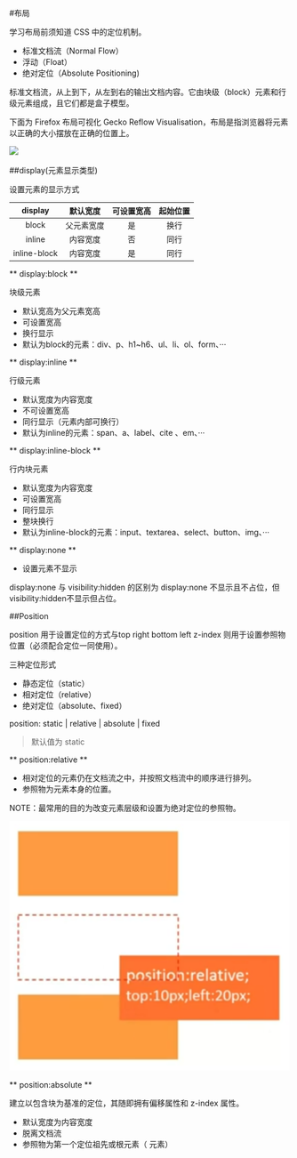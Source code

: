#布局

学习布局前须知道 CSS 中的定位机制。

* 标准文档流（Normal Flow）
* 浮动（Float）
* 绝对定位（Absolute Positioning)
	
标准文档流，从上到下，从左到右的输出文档内容。它由块级（block）元素和行级元素组成，且它们都是盒子模型。

下面为 Firefox 布局可视化 Gecko Reflow Visualisation，布局是指浏览器将元素以正确的大小摆放在正确的位置上。

![](http://wiki.jikexueyuan.com/project/fend_note/images/G/gecko-reflow-visualisation.gif)

##display(元素显示类型)

设置元素的显示方式

| display | 默认宽度 | 可设置宽高 | 起始位置 |
| :-----: | :-----: | :-------: | :-----: |
| block   | 父元素宽度 | 是 | 换行 |
| inline  | 内容宽度 | 否 | 同行 |
| inline-block | 内容宽度 | 是 | 同行 |

** display:block **

块级元素

* 默认宽高为父元素宽高
* 可设置宽高
* 换行显示
* 默认为block的元素：div、p、h1~h6、ul、li、ol、form、···

** display:inline **

行级元素

* 默认宽度为内容宽度
* 不可设置宽高
* 同行显示（元素内部可换行）
* 默认为inline的元素：span、a、label、cite 、em、···

** display:inline-block **

行内块元素

* 默认宽度为内容宽度
* 可设置宽高
* 同行显示
* 整块换行
* 默认为inline-block的元素：input、textarea、select、button、img、···

** display:none **

* 设置元素不显示

display:none 与 visibility:hidden 的区别为 display:none 不显示且不占位，但 visibility:hidden不显示但占位。

##Position

position 用于设置定位的方式与top right bottom left z-index 则用于设置参照物位置（必须配合定位一同使用）。

三种定位形式

* 静态定位（static）
* 相对定位（relative）
* 绝对定位（absolute、fixed）

position: static | relative | absolute | fixed

>默认值为 static

** position:relative **

* 相对定位的元素仍在文档流之中，并按照文档流中的顺序进行排列。
* 参照物为元素本身的位置。
	
>
NOTE：最常用的目的为改变元素层级和设置为绝对定位的参照物。

![](/image/position-relative.png)

** position:absolute **

建立以包含块为基准的定位，其随即拥有偏移属性和 z-index 属性。

* 默认宽度为内容宽度
* 脱离文档流
* 参照物为第一个定位祖先或根元素（<html> 元素）